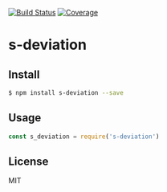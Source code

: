 [![Build Status](https://travis-ci.org/kaelzhang/s-deviation.svg?branch=master)](https://travis-ci.org/kaelzhang/s-deviation)
[![Coverage](https://codecov.io/gh/kaelzhang/s-deviation/branch/master/graph/badge.svg)](https://codecov.io/gh/kaelzhang/s-deviation)
<!-- optional appveyor tst
[![Windows Build Status](https://ci.appveyor.com/api/projects/status/github/kaelzhang/s-deviation?branch=master&svg=true)](https://ci.appveyor.com/project/kaelzhang/s-deviation)
-->
<!-- optional npm version
[![NPM version](https://badge.fury.io/js/s-deviation.svg)](http://badge.fury.io/js/s-deviation)
-->
<!-- optional npm downloads
[![npm module downloads per month](http://img.shields.io/npm/dm/s-deviation.svg)](https://www.npmjs.org/package/s-deviation)
-->
<!-- optional dependency status
[![Dependency Status](https://david-dm.org/kaelzhang/s-deviation.svg)](https://david-dm.org/kaelzhang/s-deviation)
-->

# s-deviation

<!-- description -->

## Install

```sh
$ npm install s-deviation --save
```

## Usage

```js
const s_deviation = require('s-deviation')
```

## License

MIT
